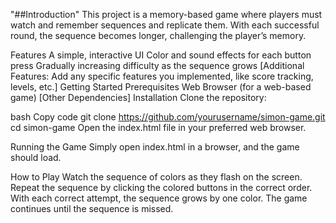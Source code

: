 "##Introduction"
This project is a memory-based game where players must watch and remember sequences and replicate them. With each successful round, the sequence becomes longer, challenging the player’s memory.

Features
A simple, interactive UI
Color and sound effects for each button press
Gradually increasing difficulty as the sequence grows
[Additional Features: Add any specific features you implemented, like score tracking, levels, etc.]
Getting Started
Prerequisites
Web Browser (for a web-based game)
[Other Dependencies]
Installation
Clone the repository:

bash
Copy code
git clone https://github.com/yourusername/simon-game.git
cd simon-game
Open the index.html file in your preferred web browser.

Running the Game
Simply open index.html in a browser, and the game should load.

How to Play
Watch the sequence of colors as they flash on the screen.
Repeat the sequence by clicking the colored buttons in the correct order.
With each correct attempt, the sequence grows by one color.
The game continues until the sequence is missed.

